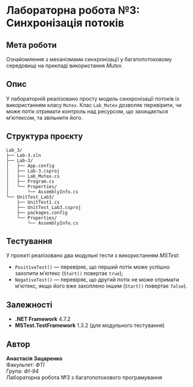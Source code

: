 # Лабораторна робота №3: Синхронізація потоків

## Мета роботи  
Ознайомлення з механізмами синхронізації у багатопотоковому середовищі на прикладі використання *Mutex*.

## Опис  
У лабораторній реалізовано просту модель синхронізації потоків із використанням класу `Mutex`. Клас `Lab_Mutex` дозволяє перевірити, чи може потік отримати контроль над ресурсом, що захищається м’ютексом, та звільнити його.

## Структура проєкту  
```
Lab_3/
├── Lab-3.sln
├── Lab-3/
│   ├── App.config
│   ├── Lab-3.csproj
│   ├── Lab_Mutex.cs
│   ├── Program.cs
│   └── Properties/
│       └── AssemblyInfo.cs
└── UnitTest_Lab3/
    ├── UnitTest1.cs
    ├── UnitTest_Lab3.csproj
    ├── packages.config
    └── Properties/
        └── AssemblyInfo.cs
```

## Тестування  
У проєкті реалізовано два модульні тести з використанням *MSTest*:
- `PositiveTest()` — перевіряє, що перший потік може успішно захопити м’ютекс (`Start()` повертає `true`);
- `NegativeTest()` — перевіряє, що другий потік не може отримати м’ютекс, якщо його вже захоплено іншим (`Start()` повертає `false`).

## Залежності  
- **.NET Framework** 4.7.2  
- **MSTest.TestFramework** 1.3.2 (для модульного тестування)

## Автор  
**Анастасія Зацаренко**  
Факультет: *ФТІ*  
Група: *ФІ-94*  
Лабораторна робота №3 з багатопотокового програмування
